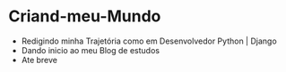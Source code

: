 # Criand-meu-Mundo

* Redigindo minha Trajetória como em Desenvolvedor Python | Django 
* Dando inicio ao meu Blog de estudos
* Ate breve  
